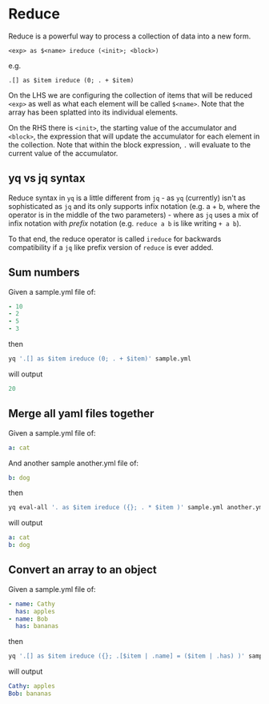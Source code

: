 # Reduce

Reduce is a powerful way to process a collection of data into a new form.

```
<exp> as $<name> ireduce (<init>; <block>)
```

e.g.

```
.[] as $item ireduce (0; . + $item)
```

On the LHS we are configuring the collection of items that will be reduced `<exp>` as well as what each element will be called `$<name>`. Note that the array has been splatted into its individual elements.

On the RHS there is `<init>`, the starting value of the accumulator and `<block>`, the expression that will update the accumulator for each element in the collection. Note that within the block expression, `.` will evaluate to the current value of the accumulator. 

## yq vs jq syntax
Reduce syntax in `yq` is a little different from `jq` - as `yq` (currently) isn't as sophisticated as `jq` and its only supports infix notation (e.g. a + b, where the operator is in the middle of the two parameters) - where as `jq` uses a mix of infix notation with _prefix_ notation (e.g. `reduce a b` is like writing `+ a b`).

To that end, the reduce operator is called `ireduce` for backwards compatibility if a `jq` like prefix version of `reduce` is ever added.

## Sum numbers
Given a sample.yml file of:
```yaml
- 10
- 2
- 5
- 3
```
then
```bash
yq '.[] as $item ireduce (0; . + $item)' sample.yml
```
will output
```yaml
20
```

## Merge all yaml files together
Given a sample.yml file of:
```yaml
a: cat
```
And another sample another.yml file of:
```yaml
b: dog
```
then
```bash
yq eval-all '. as $item ireduce ({}; . * $item )' sample.yml another.yml
```
will output
```yaml
a: cat
b: dog
```

## Convert an array to an object
Given a sample.yml file of:
```yaml
- name: Cathy
  has: apples
- name: Bob
  has: bananas
```
then
```bash
yq '.[] as $item ireduce ({}; .[$item | .name] = ($item | .has) )' sample.yml
```
will output
```yaml
Cathy: apples
Bob: bananas
```

